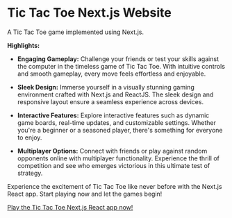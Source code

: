 # Tic Tac Toe Next.js Website

A Tic Tac Toe game implemented using Next.js.

**Highlights:**

- **Engaging Gameplay:** Challenge your friends or test your skills against the computer in the timeless game of Tic Tac Toe. With intuitive controls and smooth gameplay, every move feels effortless and enjoyable.

- **Sleek Design:** Immerse yourself in a visually stunning gaming environment crafted with Next.js and ReactJS. The sleek design and responsive layout ensure a seamless experience across devices.

- **Interactive Features:** Explore interactive features such as dynamic game boards, real-time updates, and customizable settings. Whether you're a beginner or a seasoned player, there's something for everyone to enjoy.

- **Multiplayer Options:** Connect with friends or play against random opponents online with multiplayer functionality. Experience the thrill of competition and see who emerges victorious in this ultimate test of strategy.


Experience the excitement of Tic Tac Toe like never before with the Next.js React app. Start playing now and let the games begin!

[Play the Tic Tac Toe Next.js React app now!](https://imadjaha.github.io/tic-tac-toe-ReactJs_NextJs/)
